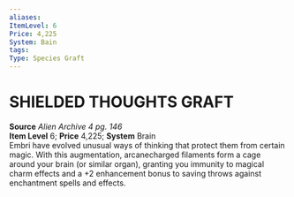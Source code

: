```yaml
---
aliases: 
ItemLevel: 6
Price: 4,225
System: Bain
tags: 
Type: Species Graft
---
```

# SHIELDED THOUGHTS GRAFT
**Source** _Alien Archive 4 pg. 146_  
**Item Level** 6; **Price** 4,225; **System** Brain  
Embri have evolved unusual ways of thinking that protect them from certain magic. With this augmentation, arcanecharged filaments form a cage around your brain (or similar organ), granting you immunity to magical charm effects and a +2 enhancement bonus to saving throws against enchantment spells and effects.